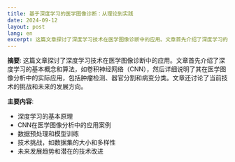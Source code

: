 ```yaml
---
title: 基于深度学习的医学图像诊断：从理论到实践
date: 2024-09-12
layout: post
lang: en
excerpt: 这篇文章探讨了深度学习技术在医学图像诊断中的应用。文章首先介绍了深度学习的基本概念和算法，如卷积神经网络（CNN），然后详细说明了其在医学图像分析中的实际应用，包括肿瘤检测、器官分割和病变分类。文章还讨论了当前技术的挑战和未来的发展方向。
---
```

**摘要**:
这篇文章探讨了深度学习技术在医学图像诊断中的应用。文章首先介绍了深度学习的基本概念和算法，如卷积神经网络（CNN），然后详细说明了其在医学图像分析中的实际应用，包括肿瘤检测、器官分割和病变分类。文章还讨论了当前技术的挑战和未来的发展方向。

**主要内容**:
- 深度学习的基本原理
- CNN在医学图像分析中的应用案例
- 数据预处理和模型训练
- 技术挑战，如数据集的大小和多样性
- 未来发展趋势和潜在的技术改进
